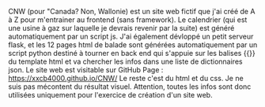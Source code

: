 CNW (pour "Canada? Non, Wallonie) est un site web fictif que j'ai créé de A à Z pour m'entrainer au frontend (sans framework). 
Le calendrier (qui est une usine à gaz sur laquelle je devrais revenir par la suite) est généré automatiquement par un script js. 
J'ai également dévloppé un petit serveur flask, et les 12 pages html de balade sont générées automatiquement par un script python
destiné à tourner en back end qui s'appuie sur les balises {{}} du template html et va chercher les infos dans une liste
de dictionnaires json. 
Le site web est visitable sur GitHub Page : https://xxcb4000.github.io/CNW/
Le reste c'est du html et du css. Je ne suis pas mécontent du résultat visuel. 
Attention, toutes les infos sont donc utilisées uniquement pour l'exercice de création d'un site web. 

